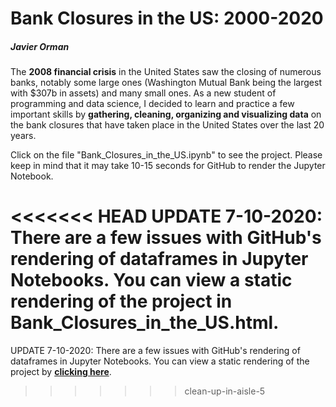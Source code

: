 # Bank Closures in the US: 2000-2020

##### Javier Orman

The **2008 financial crisis** in the United States saw the closing of numerous banks, notably some large ones (Washington Mutual Bank being the largest with $307b in assets) and many small ones. 
As a new student of programming and data science, I decided to learn and practice a few important skills by **gathering, cleaning, organizing and visualizing data** on the bank closures that have taken place in the United States over the last 20 years.

Click on the file "Bank_Closures_in_the_US.ipynb" to see the project. Please keep in mind that it may take 10-15 seconds for GitHub to render the Jupyter Notebook.

<<<<<<< HEAD
UPDATE 7-10-2020: There are a few issues with GitHub's rendering of dataframes in Jupyter Notebooks. You can view a static rendering of the project in Bank_Closures_in_the_US.html.
=======
UPDATE 7-10-2020: There are a few issues with GitHub's rendering of dataframes in Jupyter Notebooks. You can view a static rendering of the project by [**clicking here**]( https://htmlpreview.github.io/?https://github.com/javierorman/bank_closures_in_the_us/blob/master/Bank_Closures_in_the_US.html).
>>>>>>> clean-up-in-aisle-5
